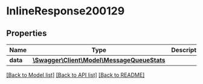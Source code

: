 # InlineResponse200129

## Properties
Name | Type | Description | Notes
------------ | ------------- | ------------- | -------------
**data** | [**\Swagger\Client\Model\MessageQueueStats**](MessageQueueStats.md) |  | [optional] 

[[Back to Model list]](../../README.md#documentation-for-models) [[Back to API list]](../../README.md#documentation-for-api-endpoints) [[Back to README]](../../README.md)

